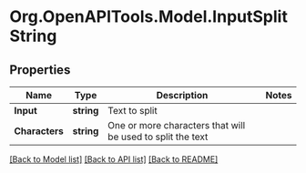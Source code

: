# Org.OpenAPITools.Model.InputSplitString
## Properties

Name | Type | Description | Notes
------------ | ------------- | ------------- | -------------
**Input** | **string** | Text to split | 
**Characters** | **string** | One or more characters that will be used to split the text | 

[[Back to Model list]](../README.md#documentation-for-models) [[Back to API list]](../README.md#documentation-for-api-endpoints) [[Back to README]](../README.md)

